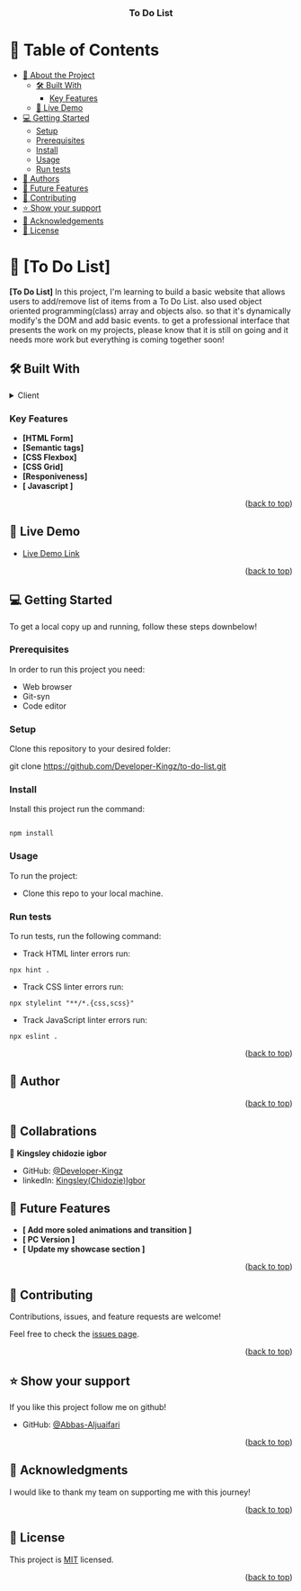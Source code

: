 <a name="readme-top"></a>

<div align="center">

  <br/>

  <h3><b>To Do List</b></h3>

</div>

<!-- TABLE OF CONTENTS -->

# 📗 Table of Contents

-   [📖 About the Project](#about-project)
    -   [🛠 Built With](#built-with)
        -   [Key Features](#key-features)
    -   [🚀 Live Demo](#live-demo)
-   [💻 Getting Started](#getting-started)
    -   [Setup](#setup)
    -   [Prerequisites](#prerequisites)
    -   [Install](#install)
    -   [Usage](#usage)
    -   [Run tests](#run-tests)
-   [👥 Authors](#authors)
-   [🔭 Future Features](#future-features)
-   [🤝 Contributing](#contributing)
-   [⭐️ Show your support](#support)
-   [🙏 Acknowledgements](#acknowledgements)
-   [📝 License](#license)

<!-- PROJECT DESCRIPTION -->

# 📖 [To Do List] <a name="To Do List"></a>

**[To Do List]** In this project, I'm learning to build a basic website that allows users to add/remove list of items from a To Do List. also used object oriented programming(class) array and objects also. so that it's dynamically modify's the DOM and add basic events.
to get a professional interface that presents the work on my projects,
please know that it is still on going and it needs more work but everything is coming together soon!

## 🛠 Built With <a name="built-with"></a>

<details>
  <summary>Client</summary>
  <ul>
    <li><a href="https://www.w3schools.com/html/default.asp">HTML</a></li>
    <li><a href="https://www.w3schools.com/css/default.asp">Css</a></li>
    <li><a href="https://www.w3schools.com/javascript/default.asp">JS</a></li>
  </ul>
</details>

<!-- Features -->

### Key Features <a name="key-features"></a>

-   **[HTML Form]**
-   **[Semantic tags]**
-   **[CSS Flexbox]**
-   **[CSS Grid]**
-   **[Responiveness]**
-   **[ Javascript ]**

<p align="right">(<a href="#readme-top">back to top</a>)</p>

<!-- LIVE DEMO -->

## 🚀 Live Demo <a name="live-demo"></a>

-   [Live Demo Link](https://developer-kingz.github.io/to-do-list/dist/)

<p align="right">(<a href="#readme-top">back to top</a>)</p>

<!-- GETTING STARTED -->

## 💻 Getting Started <a name="getting-started"></a>

To get a local copy up and running, follow these steps downbelow!

### Prerequisites

In order to run this project you need:

-   Web browser
-   Git-syn
-   Code editor

### Setup

Clone this repository to your desired folder:

git clone https://github.com/Developer-Kingz/to-do-list.git

### Install

Install this project run the command:

```

npm install

```

### Usage

To run the project:

-   Clone this repo to your local machine.

### Run tests

To run tests, run the following command:

-   Track HTML linter errors run:

```
npx hint .
```

-   Track CSS linter errors run:

```
npx stylelint "**/*.{css,scss}"
```

-   Track JavaScript linter errors run:

```
npx eslint .
```

<p align="right">(<a href="#readme-top">back to top</a>)</p>

<!-- AUTHORS -->

## 👥 Author <a name="author"></a>

<p align="right">(<a href="#readme-top">back to top</a>)</p>

<!-- COLLABRATIONS-->

## :busts_in_silhouette: Collabrations <a name="collabrationns"></a>

:bust_in_silhouette: **Kingsley chidozie igbor**

-   GitHub: [@Developer-Kingz](https://github.com/Developer-Kingz)
-   linkedIn: [Kingsley(Chidozie)Igbor](https://www.linkedin.com/in/kingsley-igbor-14b04720b/)

<!-- FUTURE FEATURES -->

## 🔭 Future Features <a name="future-features"></a>

-   **[ Add more soled animations and transition ]**
-   **[ PC Version ]**
-   **[ Update my showcase section ]**

<p align="right">(<a href="#readme-top">back to top</a>)</p>

<!-- CONTRIBUTING -->

## 🤝 Contributing <a name="contributing"></a>

Contributions, issues, and feature requests are welcome!

Feel free to check the [issues page](../../issues/).

<p align="right">(<a href="#readme-top">back to top</a>)</p>

<!-- SUPPORT -->

## ⭐️ Show your support <a name="support"></a>

If you like this project follow me on github!

-   GitHub: [@Abbas-Aljuaifari](https://github.com/Developer-king)

<p align="right">(<a href="#readme-top">back to top</a>)</p>

<!-- ACKNOWLEDGEMENTS -->

## 🙏 Acknowledgments <a name="acknowledgements"></a>

I would like to thank my team on supporting me with this journey!

<p align="right">(<a href="#readme-top">back to top</a>)</p>

<!-- LICENSE -->

## 📝 License <a name="license"></a>

This project is [MIT](./LICENSE) licensed.

<p align="right">(<a href="#readme-top">back to top</a>)</p>
